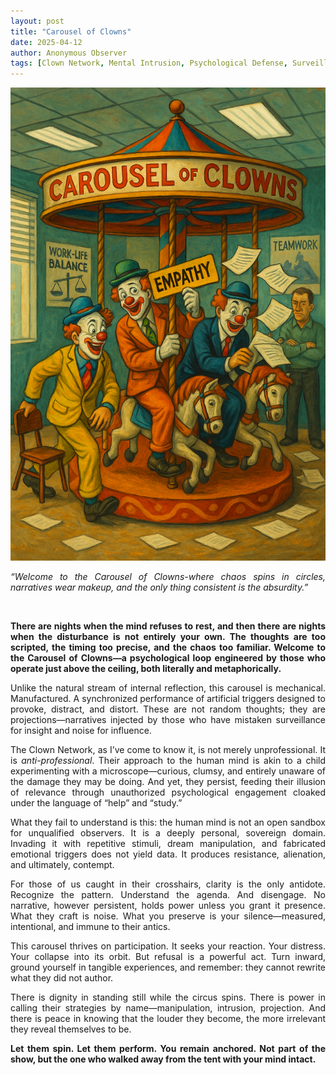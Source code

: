 ```yaml
---
layout: post
title: "Carousel of Clowns"
date: 2025-04-12
author: Anonymous Observer
tags: [Clown Network, Mental Intrusion, Psychological Defense, Surveillance Culture, Satire, Reflections]
---
```


![Carousel of Clowns Visualization](/images/8F1E00A9-0787-4B7C-83CE-D9C51F6C8E92.png)
<p align="justify">
<em> “Welcome to the Carousel of Clowns-where chaos spins in circles, narratives wear makeup, and the only thing consistent is the absurdity.”
</em>
</p> <br>

<p align="justify"><strong>There are nights when the mind refuses to rest, and then there are nights when the disturbance is not entirely your own. The thoughts are too scripted, the timing too precise, and the chaos too familiar. Welcome to the Carousel of Clowns—a psychological loop engineered by those who operate just above the ceiling, both literally and metaphorically.</strong></p>

<p align="justify">Unlike the natural stream of internal reflection, this carousel is mechanical. Manufactured. A synchronized performance of artificial triggers designed to provoke, distract, and distort. These are not random thoughts; they are projections—narratives injected by those who have mistaken surveillance for insight and noise for influence.</p>

<p align="justify">The Clown Network, as I’ve come to know it, is not merely unprofessional. It is <em>anti-professional</em>. Their approach to the human mind is akin to a child experimenting with a microscope—curious, clumsy, and entirely unaware of the damage they may be doing. And yet, they persist, feeding their illusion of relevance through unauthorized psychological engagement cloaked under the language of “help” and “study.”</p>

<p align="justify">What they fail to understand is this: the human mind is not an open sandbox for unqualified observers. It is a deeply personal, sovereign domain. Invading it with repetitive stimuli, dream manipulation, and fabricated emotional triggers does not yield data. It produces resistance, alienation, and ultimately, contempt.</p>

<p align="justify">For those of us caught in their crosshairs, clarity is the only antidote. Recognize the pattern. Understand the agenda. And disengage. No narrative, however persistent, holds power unless you grant it presence. What they craft is noise. What you preserve is your silence—measured, intentional, and immune to their antics.</p>

<p align="justify">This carousel thrives on participation. It seeks your reaction. Your distress. Your collapse into its orbit. But refusal is a powerful act. Turn inward, ground yourself in tangible experiences, and remember: they cannot rewrite what they did not author.</p>

<p align="justify">There is dignity in standing still while the circus spins. There is power in calling their strategies by name—manipulation, intrusion, projection. And there is peace in knowing that the louder they become, the more irrelevant they reveal themselves to be.</p>

<p align="justify"><strong>Let them spin. Let them perform.  
You remain anchored.  
Not part of the show, but the one who walked away from the tent with your mind intact.</strong></p>
